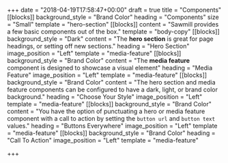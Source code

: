 +++
date = "2018-04-19T17:58:47+00:00"
draft = true
title = "Components"
[[blocks]]
background_style = "Brand Color"
heading = "Components"
size = "Small"
template = "hero-section"
[[blocks]]
content = "Sawmill provides a few basic components out of the box."
template = "body-copy"
[[blocks]]
background_style = "Dark"
content = "The **hero section** is great for page headings, or setting off new sections."
heading = "Hero Section"
image_position = "Left"
template = "media-feature"
[[blocks]]
background_style = "Brand Color"
content = "The **media feature** component is designed to showcase a visual element"
heading = "Media Feature"
image_position = "Left"
template = "media-feature"
[[blocks]]
background_style = "Brand Color"
content = "The hero section and media feature components can be configured to have a dark, light, or brand color background."
heading = "Choose Your Style"
image_position = "Left"
template = "media-feature"
[[blocks]]
background_style = "Brand Color"
content = "You have the option of punctuating a hero or media feature component with a call to action by setting the `button url` and `button text` values."
heading = "Buttons Everywhere"
image_position = "Left"
template = "media-feature"
[[blocks]]
background_style = "Brand Color"
heading = "Call To Action"
image_position = "Left"
template = "media-feature"

+++
